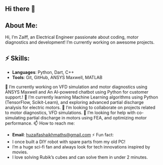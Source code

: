 ## Hi there 👋


## About Me:
Hi, I’m Zaiff, an Electrical Engineer passionate about coding, motor diagnostics and development! I’m currently working on awesome projects.

## ⚡ Skills:
- **Languages**: Python, Dart, C++
- **Tools**: Git, GitHub, ANSYS Maxwell, MATLAB


🔭 I’m currently working on VFD simulation and motor diagnostics using ANSYS Maxwell and An AI-powered chatbot using Python for customer support.!
🌱 I’m currently learning Machine Learning algorithms using Python (TensorFlow, Scikit-Learn), and exploring advanced partial discharge analysis for electric motors.
👯 I’m looking to collaborate on projects related to motor diagnostics, VFD simulations. 
🤔 I’m looking for help with co-simulating partial discharge in motors using FEA, and optimizing motor performance.
📫 How to reach me: 
- **Email**: huzaifashaikhmaths@gmail.com
⚡ Fun fact: 
- I once built a DIY robot with spare parts from my old PC!
- I’m a huge sci-fi fan and always look for tech innovations inspired by movies.
- I love solving Rubik’s cubes and can solve them in under 2 minutes.

